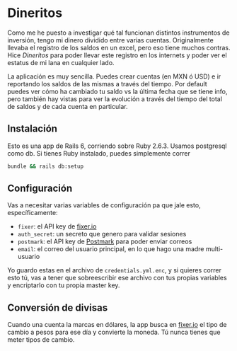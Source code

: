 # Dineritos
Como me he puesto a investigar qué tal funcionan distintos instrumentos de
inversión, tengo mi dinero dividido entre varias cuentas. Originalmente llevaba
el registro de los saldos en un excel, pero eso tiene muchos contras. Hice
*Dineritos* para poder llevar este registro en los internets y poder ver el
estatus de mi lana en cualquier lado.

La aplicación es muy sencilla. Puedes crear cuentas (en MXN ó USD) e ir
reportando los saldos de las mismas a través del tiempo. Por default puedes ver
cómo ha cambiado tu saldo vs la última fecha que se tiene info, pero también hay
vistas para ver la evolución a través del tiempo del total de saldos y de cada
cuenta en particular.

## Instalación
Esto es una app de Rails 6, corriendo sobre Ruby 2.6.3. Usamos postgresql como
db. Si tienes Ruby instalado, puedes simplemente correr

```bash
bundle && rails db:setup
```

## Configuración
Vas a necesitar varias variables de configuración pa que jale esto,
específicamente:
- `fixer`: el API key de [fixer.io][1]
- `auth_secret`: un secreto que genero para validar sesiones
- `postmark`: el API key de [Postmark][2] para poder enviar correos
- `email`: el correo del usuario principal, en lo que hago una madre
multi-usuario

Yo guardo estas en el archivo de `credentials.yml.enc`, y si quieres correr esto
tú, vas a tener que sobreescribir ese archivo con tus propias variables y
encriptarlo con tu propia master key.

## Conversión de divisas
Cuando una cuenta la marcas en dólares, la app busca en [fixer.io][1] el tipo de
cambio a pesos para ese día y convierte la moneda. Tú nunca tienes que meter
tipos de cambio.

[1]: https://fixer.io
[2]: https://postmarkapp.com
